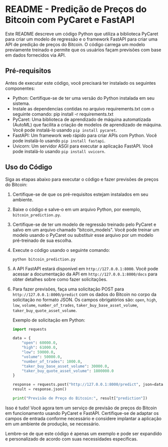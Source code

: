 # README - Predição de Preços do Bitcoin com PyCaret e FastAPI

Este README descreve um código Python que utiliza a biblioteca PyCaret para criar um modelo de regressão e o framework FastAPI para criar uma API de predição de preços do Bitcoin. O código carrega um modelo previamente treinado e permite que os usuários façam previsões com base em dados fornecidos via API.

## Pré-requisitos
Antes de executar este código, você precisará ter instalado os seguintes componentes:

- Python: Certifique-se de ter uma versão do Python instalada em seu sistema.
- Instale as dependencias contidas no arquivo requirements.txt com o seguinte comando: pip install -r requirements.txt
- PyCaret: Uma biblioteca de aprendizado de máquina automatizada (AutoML) que facilita a criação de modelos de aprendizado de máquina. Você pode instalá-lo usando `pip install pycaret`.
- FastAPI: Um framework web rápido para criar APIs com Python. Você pode instalá-lo usando `pip install fastapi`.
- Uvicorn: Um servidor ASGI para executar a aplicação FastAPI. Você pode instalá-lo usando `pip install uvicorn`.

## Uso do Código
Siga as etapas abaixo para executar o código e fazer previsões de preços do Bitcoin:

1. Certifique-se de que os pré-requisitos estejam instalados em seu ambiente.

2. Baixe o código e salve-o em um arquivo Python, por exemplo, `bitcoin_prediction.py`.

3. Certifique-se de ter um modelo de regressão treinado pelo PyCaret e salvo em um arquivo chamado "bitcoin_models". Você pode treinar um modelo usando o PyCaret ou substituir esse arquivo por um modelo pré-treinado de sua escolha.

4. Execute o código usando o seguinte comando:
   ```
   python bitcoin_prediction.py
   ```

5. A API FastAPI estará disponível em `http://127.0.0.1:8000`. Você pode acessar a documentação da API em `http://127.0.0.1:8000/docs` para obter detalhes sobre como fazer solicitações.

6. Para fazer previsões, faça uma solicitação POST para `http://127.0.0.1:8000/predict` com os dados do Bitcoin no corpo da solicitação no formato JSON. Os campos obrigatórios são: `open`, `high`, `low`, `volume`, `number_of_trades`, `taker_buy_base_asset_volume`, `taker_buy_quote_asset_volume`.

   Exemplo de solicitação em Python:
   ```python
   import requests

   data = {
       "open": 60000.0,
       "high": 61000.0,
       "low": 59000.0,
       "volume": 50000.0,
       "number_of_trades": 1000.0,
       "taker_buy_base_asset_volume": 30000.0,
       "taker_buy_quote_asset_volume": 1800000.0
   }

   response = requests.post("http://127.0.0.1:8000/predict", json=data)
   result = response.json()

   print("Previsão de Preço do Bitcoin:", result["prediction"])
   ```

Isso é tudo! Você agora tem um serviço de previsão de preços do Bitcoin em funcionamento usando PyCaret e FastAPI. Certifique-se de adaptar os campos de entrada conforme necessário e considere implantar a aplicação em um ambiente de produção, se necessário.

Lembre-se de que este código é apenas um exemplo e pode ser expandido e personalizado de acordo com suas necessidades específicas.
